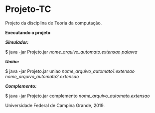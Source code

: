 # Projeto-TC

Projeto da disciplina de Teoria da computação.

**Executando o projeto**

***Simulador:***


$ java -jar Projeto.jar *nome_arquivo_automato.extensao palavra*


***União:***


$ java -jar Projeto.jar uniao *nome_arquivo_automato1.extensao nome_arquivo_automato2.extensao*


***Complemento:***


$ java -jar Projeto.jar complemento *nome_arquivo_automato.extensao*



Universidade Federal de Campina Grande, 2019.
